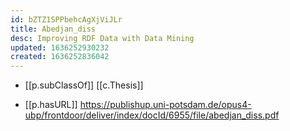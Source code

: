 ```yaml
---
id: bZTZ1SPPbehcAgXjViJLr
title: Abedjan_diss
desc: Improving RDF Data with Data Mining
updated: 1636252930232
created: 1636252836042
---
```




- [[p.subClassOf]] [[c.Thesis]]

- [[p.hasURL]] https://publishup.uni-potsdam.de/opus4-ubp/frontdoor/deliver/index/docId/6955/file/abedjan_diss.pdf
